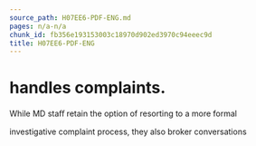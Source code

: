 ```yaml
---
source_path: H07EE6-PDF-ENG.md
pages: n/a-n/a
chunk_id: fb356e193153003c18970d902ed3970c94eeec9d
title: H07EE6-PDF-ENG
---
```

# handles complaints.

While MD staﬀ retain the option of resorting to a more formal

investigative complaint process, they also broker conversations
